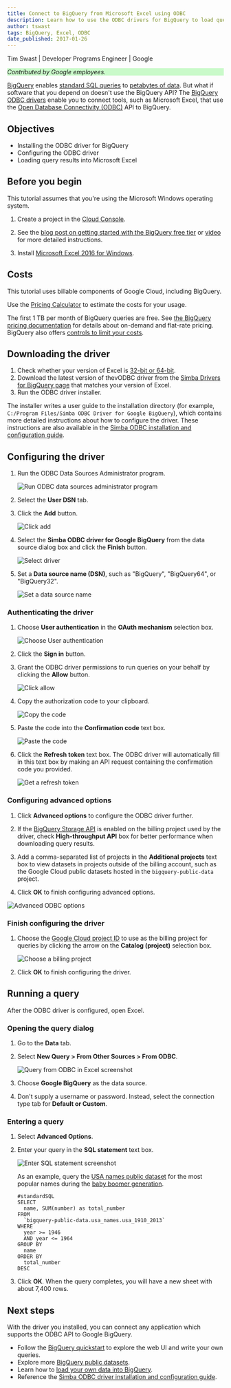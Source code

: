 ```yaml
---
title: Connect to BigQuery from Microsoft Excel using ODBC
description: Learn how to use the ODBC drivers for BigQuery to load query results into Microsoft Excel for analysis and visualization.
author: tswast
tags: BigQuery, Excel, ODBC
date_published: 2017-01-26
---
```


Tim Swast | Developer Programs Engineer | Google

<p style="background-color:#CAFACA;"><i>Contributed by Google employees.</i></p>

[BigQuery](https://cloud.google.com/bigquery/) enables
[standard SQL queries](https://cloud.google.com/bigquery/docs/reference/standard-sql/) to
[petabytes of data](https://youtu.be/6Nv18xmJirs). But what if software that you depend on doesn't
use the BigQuery API? The [BigQuery ODBC drivers](https://cloud.google.com/bigquery/partners/simba-drivers/)
enable you to connect tools, such as Microsoft Excel, that use the
[Open Database Connectivity (ODBC)](https://wikipedia.org/wiki/Open_Database_Connectivity) API
to BigQuery.

## Objectives

* Installing the ODBC driver for BigQuery
* Configuring the ODBC driver
* Loading query results into Microsoft Excel

## Before you begin

This tutorial assumes that you're using the Microsoft Windows operating system.

1.  Create a project in the [Cloud Console](https://console.cloud.google.com/).

1.  See the
    [blog post on getting started with the BigQuery free tier](https://cloud.google.com/blog/big-data/2017/01/how-to-run-a-terabyte-of-google-bigquery-queries-each-month-without-a-credit-card)
    or [video](https://youtu.be/w4mzE--sprY?list=PLIivdWyY5sqI6Jd0SbqviEgoA853EvDsq) for more detailed instructions.
1.  Install [Microsoft Excel 2016 for Windows](https://products.office.com/en-us/excel).

## Costs

This tutorial uses billable components of Google Cloud, including BigQuery.

Use the [Pricing Calculator](https://cloud.google.com/products/calculator/#id=d343aa2d-457b-4778-b4cb-ef0ea35605ea)
to estimate the costs for your usage.

The first 1 TB per month of BigQuery queries are free. See
[the BigQuery pricing documentation](https://cloud.google.com/bigquery/pricing)
for details about on-demand and flat-rate pricing. BigQuery also offers
[controls to limit your costs](https://cloud.google.com/bigquery/cost-controls).

## Downloading the driver

1.  Check whether your version of Excel is
    [32-bit or 64-bit](https://www.digitalcitizen.life/3-ways-learn-whether-windows-program-64-bit-or-32-bit).
1.  Download the latest version  of thevODBC driver from the
    [Simba Drivers for BigQuery page](https://cloud.google.com/bigquery/partners/simba-drivers/) that
    matches your version of Excel.
1. Run the ODBC driver installer.

The installer writes a user guide to the installation directory (for example,
`C:/Program Files/Simba ODBC Driver for Google BigQuery`), which
contains more detailed instructions about how to configure the driver. These
instructions are also available in the
[Simba ODBC installation and configuration guide](https://www.simba.com/products/BigQuery/doc/v2/ODBC_InstallGuide/win/content/odbc/intro.htm).

## Configuring the driver

1.  Run the ODBC Data Sources Administrator program.

    ![Run ODBC data sources administrator program](https://storage.googleapis.com/gcp-community/tutorials/bigquery-from-excel/odbc-data-source-admin.png)

1.  Select the **User DSN** tab.

1.  Click the **Add** button.

    ![Click add](https://storage.googleapis.com/gcp-community/tutorials/bigquery-from-excel/add-odbc-source.png)

1.  Select the **Simba ODBC driver for Google BigQuery** from the data source
    dialog box and click the **Finish** button.

    ![Select driver](https://storage.googleapis.com/gcp-community/tutorials/bigquery-from-excel/select-odbc-driver.png)

1.  Set a **Data source name (DSN)**, such as "BigQuery", "BigQuery64", or "BigQuery32".

    ![Set a data source name](https://storage.googleapis.com/gcp-community/tutorials/bigquery-from-excel/set-dsn.png)

### Authenticating the driver

1.  Choose **User authentication** in the **OAuth mechanism** selection box.

    ![Choose User authentication](https://storage.googleapis.com/gcp-community/tutorials/bigquery-from-excel/user-authentication.png)

1.  Click the **Sign in** button.

1.  Grant the ODBC driver permissions to run queries on your behalf by clicking the **Allow** button.

    ![Click allow](https://storage.googleapis.com/gcp-community/tutorials/bigquery-from-excel/allow.png)

1.  Copy the authorization code to your clipboard.

    ![Copy the code](https://storage.googleapis.com/gcp-community/tutorials/bigquery-from-excel/authorization-code.png)

1.  Paste the code into the **Confirmation code** text box.

    ![Paste the code](https://storage.googleapis.com/gcp-community/tutorials/bigquery-from-excel/confirmation-code.png)

1.  Click the **Refresh token** text box. The ODBC driver will automatically
    fill in this text box by making an API request containing the confirmation
    code you provided.

    ![Get a refresh token](https://storage.googleapis.com/gcp-community/tutorials/bigquery-from-excel/refresh-token.png)

### Configuring advanced options

1.  Click **Advanced options** to configure the ODBC driver further.

1.  If the [BigQuery Storage API](https://cloud.google.com/bigquery/docs/reference/storage)
    is enabled on the billing project used by the driver, check **High-throughput API**
    box for better performance when downloading query results.

1.  Add a comma-separated list of projects in the **Additional projects** text
    box to view datasets in projects outside of the billing account, such as the
    Google Cloud public datasets hosted in the `bigquery-public-data` project.

1.  Click **OK** to finish configuring advanced options.

![Advanced ODBC options](https://storage.googleapis.com/gcp-community/tutorials/bigquery-from-excel/advanced-options.png)

### Finish configuring the driver

1.  Choose the [Google Cloud project ID](https://support.google.com/cloud/answer/6158840) to use as the
    billing project for queries by clicking the arrow on the **Catalog (project)** selection box.

    ![Choose a billing project](https://storage.googleapis.com/gcp-community/tutorials/bigquery-from-excel/billing-project.png)

1. Click **OK** to finish configuring the driver.

## Running a query

After the ODBC driver is configured, open Excel.

### Opening the query dialog

1.  Go to the **Data** tab.
1.  Select **New Query > From Other Sources > From ODBC**.

    ![Query from ODBC in Excel screenshot](https://storage.googleapis.com/gcp-community/tutorials/bigquery-from-excel/query-from-odbc.png)

1.  Choose **Google BigQuery** as the data source.
1.  Don't supply a username or password. Instead, select the connection type tab
    for **Default or Custom**.

### Entering a query

1.  Select **Advanced Options**.
1.  Enter your query in the **SQL statement** text box.

    ![Enter SQL statement screenshot](https://storage.googleapis.com/gcp-community/tutorials/bigquery-from-excel/sql-statement.png)

    As an example, query the [USA names public dataset](https://cloud.google.com/bigquery/public-data/usa-names)
    for the most popular names during the [baby boomer generation](https://wikipedia.org/wiki/Baby_boomers).

        #standardSQL
        SELECT
          name, SUM(number) as total_number
        FROM
          `bigquery-public-data.usa_names.usa_1910_2013`
        WHERE
          year >= 1946
          AND year <= 1964
        GROUP BY
          name
        ORDER BY
          total_number
        DESC

1.  Click **OK**. When the query completes, you will have a new sheet with about 7,400 rows.

## Next steps

With the driver you installed, you can connect any application which supports
the ODBC API to Google BigQuery.

* Follow the [BigQuery quickstart](https://cloud.google.com/bigquery/quickstart-web-ui) to explore
  the web UI and write your own queries.
* Explore more [BigQuery public datasets](https://cloud.google.com/bigquery/public-data/).
* Learn how to [load your own data into BigQuery](https://cloud.google.com/bigquery/loading-data).
* Reference the
  [Simba ODBC driver installation and configuration guide](https://www.simba.com/products/BigQuery/doc/v2/ODBC_InstallGuide/win/content/odbc/intro.htm).
